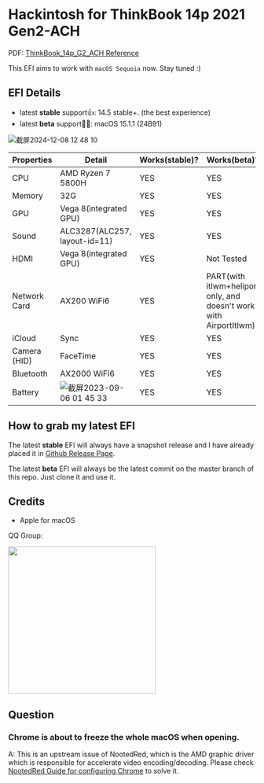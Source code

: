 # Hackintosh for ThinkBook 14p 2021 Gen2-ACH

PDF: [ThinkBook_14p_G2_ACH Reference](https://psref.lenovo.com/syspool/Sys/PDF/ThinkBook/ThinkBook_14p_G2_ACH/ThinkBook_14p_G2_ACH_Spec.pdf)

This EFI aims to work with `macOS Sequoia` now. Stay tuned :)


## EFI Details

- latest **stable** support👍: 14.5 stable+. (the best experience)
- latest **beta** support👷🧱: macOS 15.1.1 (24B91)

![截屏2024-12-08 12 48 10](https://github.com/user-attachments/assets/db0c9fcb-bb04-40c4-a17f-bad265568cbc)

|Properties|Detail| Works(stable)? | Works(beta)? |
|---|-----|--|--|
|CPU|AMD Ryzen 7 5800H| YES| YES|
|Memory|32G| YES|YES|
|GPU|Vega 8(integrated GPU)| YES|YES|
|Sound|ALC3287(ALC257, layout-id=11)|YES|YES|
|HDMI|Vega 8(integrated GPU)|YES|Not Tested|
|Network Card| AX200 WiFi6|YES|PART(with itlwm+heliport only, and doesn't work with AirportItlwm)|
|iCloud|Sync|YES|YES|
|Camera (HID)|FaceTime|YES|YES|
|Bluetooth|AX2000 WiFi6|YES|YES|
|Battery|![截屏2023-09-06 01 45 33](https://github.com/Kingtous/thinkbook14p-Gen2-ACH-hackintosh/assets/39793325/105d003c-ba13-4ee9-85b9-3988d7ffb01f)|YES|YES|


## How to grab my latest EFI

The latest **stable** EFI will always have a snapshot release and I have already placed it in [Github Release Page](https://github.com/Kingtous/thinkbook14p-Gen2-ACH-hackintosh/releases).

The latest **beta** EFI will always be the latest commit on the master branch of this repo. Just clone it and use it.


## Credits

- Apple for macOS

QQ Group:

<p><img src="https://github.com/Kingtous/thinkbook14p-Gen2-ACH-hackintosh/assets/39793325/bd834b10-c755-4745-83b3-feadd75e0051" width=300></img></p>


## Question

### Chrome is about to freeze the whole macOS when opening.

A: This is an upstream issue of NootedRed, which is the AMD graphic driver which is responsible for accelerate video encoding/decoding. Please check [NootedRed Guide for configuring Chrome](https://chefkissinc.github.io/nred#chrome-chromium-based-browsers-and-apps-like-sublime-text-cause-graphical-artefacts-amongst-other-problems) to solve it.
